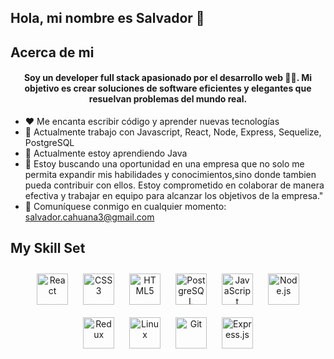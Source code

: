 ## <div aling="center">Hola, mi nombre es Salvador 👋</div>

## Acerca de mi  
#### <div align="center">Soy  un developer full stack apasionado por el  desarrollo web 👨‍💻. Mi objetivo es crear soluciones de software eficientes y elegantes que resuelvan problemas del mundo real.</div>  
<!--
**salva5/salva5** is a ✨ _special_ ✨ repository because its `README.md` (this file) appears on your GitHub profile.
-->
- ❤️ Me encanta escribir código y aprender nuevas tecnologías
- 🔭 Actualmente trabajo con Javascript, React, Node, Express, Sequelize, PostgreSQL
- 🌱 Actualmente estoy aprendiendo Java 
- 👯 Estoy buscando una oportunidad en una empresa que no solo me permita expandir mis habilidades y conocimientos,sino donde tambien pueda contribuir con ellos. Estoy comprometido en colaborar de manera efectiva y trabajar en equipo para alcanzar los objetivos de la empresa."
- 📧 Comuníquese conmigo en cualquier momento: salvador.cahuana3@gmail.com
## My Skill Set  


<div align="center">  
<a href="https://reactjs.org/" target="_blank"><img style="margin: 10px" src="https://profilinator.rishav.dev/skills-assets/react-original-wordmark.svg" alt="React" height="50" /></a>  
<a href="https://www.w3schools.com/css/" target="_blank"><img style="margin: 10px" src="https://profilinator.rishav.dev/skills-assets/css3-original-wordmark.svg" alt="CSS3" height="50" /></a>  
<a href="https://en.wikipedia.org/wiki/HTML5" target="_blank"><img style="margin: 10px" src="https://profilinator.rishav.dev/skills-assets/html5-original-wordmark.svg" alt="HTML5" height="50" /></a>  
<a href="https://www.postgresql.org/" target="_blank"><img style="margin: 10px" src="https://profilinator.rishav.dev/skills-assets/postgresql-original-wordmark.svg" alt="PostgreSQL" height="50" /></a>  
<a href="https://www.javascript.com/" target="_blank"><img style="margin: 10px" src="https://profilinator.rishav.dev/skills-assets/javascript-original.svg" alt="JavaScript" height="50" /></a>  
<a href="https://nodejs.org/" target="_blank"><img style="margin: 10px" src="https://profilinator.rishav.dev/skills-assets/nodejs-original-wordmark.svg" alt="Node.js" height="50" /></a>  
<a href="https://redux.js.org/" target="_blank"><img style="margin: 10px" src="https://profilinator.rishav.dev/skills-assets/redux-original.svg" alt="Redux" height="50" /></a>  
<a href="https://www.linux.org/" target="_blank"><img style="margin: 10px" src="https://profilinator.rishav.dev/skills-assets/linux-original.svg" alt="Linux" height="50" /></a>  
<a href="https://github.com/" target="_blank"><img style="margin: 10px" src="https://profilinator.rishav.dev/skills-assets/git-scm-icon.svg" alt="Git" height="50" /></a>  
<a href="https://expressjs.com/" target="_blank"><img style="margin: 10px" src="https://profilinator.rishav.dev/skills-assets/express-original-wordmark.svg" alt="Express.js" height="50" /></a>  
</div>

</td><td valign="top" width="33%">



</td><td valign="top" width="33%">





<br/>  
